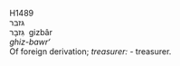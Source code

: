 H1489  
גּזבּר  
גִּזבָּר ‎ gizbâr  
*ghiz-bawr‘*  
Of foreign derivation; *treasurer: -* treasurer.  
